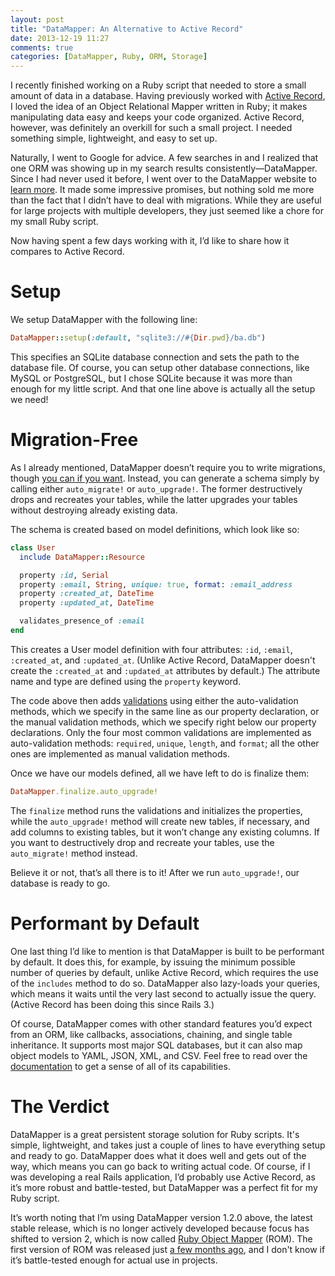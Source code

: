 ```yaml
---
layout: post
title: "DataMapper: An Alternative to Active Record"
date: 2013-12-19 11:27
comments: true
categories: [DataMapper, Ruby, ORM, Storage]
---
```


I recently finished working on a Ruby script that needed to store a small amount of data in a database. Having previously worked with [Active Record](http://guides.rubyonrails.org/active_record_querying.html), I loved the idea of an Object Relational Mapper written in Ruby; it makes manipulating data easy and keeps your code organized. Active Record, however, was definitely an overkill for such a small project. I needed something simple, lightweight, and easy to set up.

<!-- more -->

Naturally, I went to Google for advice. A few searches in and I realized that one ORM was showing up in my search results consistently&mdash;DataMapper. Since I had never used it before, I went over to the DataMapper website to [learn more](http://datamapper.org/why.html). It made some impressive promises, but nothing sold me more than the fact that I didn’t have to deal with migrations. While they are useful for large projects with multiple developers, they just seemed like a chore for my small Ruby script.

Now having spent a few days working with it, I’d like to share how it compares to Active Record.

# Setup

We setup DataMapper with the following line:

``` ruby script.rb
DataMapper::setup(:default, "sqlite3://#{Dir.pwd}/ba.db")
```
This specifies an SQLite database connection and sets the path to the database file. Of course, you can setup other database connections, like MySQL or PostgreSQL, but I chose SQLite because it was more than enough for my little script. And that one line above is actually all the setup we need!

# Migration-Free

As I already mentioned, DataMapper doesn’t require you to write migrations, though [you can if you want](https://github.com/datamapper/dm-migrations). Instead, you can generate a schema simply by calling either `auto_migrate!` or `auto_upgrade!`. The former destructively drops and recreates your tables, while the latter upgrades your tables without destroying already existing data. 

The schema is created based on model definitions, which look like so:

``` ruby script.rb
class User  
  include DataMapper::Resource

  property :id, Serial
  property :email, String, unique: true, format: :email_address
  property :created_at, DateTime
  property :updated_at, DateTime

  validates_presence_of :email
end
```

This creates a User model definition with four attributes: `:id`, `:email`, `:created_at`, and `:updated_at`. (Unlike Active Record, DataMapper doesn't create the `:created_at` and `:updated_at` attributes by default.) The attribute name and type are defined using the `property` keyword.

The code above then adds [validations](http://datamapper.org/docs/validations.html) using either the auto-validation methods, which we specify in the same line as our property declaration, or the manual validation methods, which we specify right below our property declarations. Only the four most common validations are implemented as auto-validation methods: `required`, `unique`, `length`, and `format`; all the other ones are implemented as manual validation methods.

Once we have our models defined, all we have left to do is finalize them:

``` ruby script.rb
DataMapper.finalize.auto_upgrade!
```

The `finalize` method runs the validations and initializes the properties, while the `auto_upgrade!` method will create new tables, if necessary, and add columns to existing tables, but it won’t change any existing columns. If you want to destructively drop and recreate your tables, use the `auto_migrate!` method instead.

Believe it or not, that’s all there is to it! After we run `auto_upgrade!`, our database is ready to go.

# Performant by Default

One last thing I’d like to mention is that DataMapper is built to be performant by default. It does this, for example, by issuing the minimum possible number of queries by default, unlike Active Record, which requires the use of the `includes` method to do so. DataMapper also lazy-loads your queries, which means it waits until the very last second to actually issue the query. (Active Record has been doing this since Rails 3.)

Of course, DataMapper comes with other standard features you’d expect from an ORM, like callbacks, associations, chaining, and single table inheritance. It supports most major SQL databases, but it can also map object models to YAML, JSON, XML, and CSV. Feel free to read over the [documentation](http://datamapper.org/docs/) to get a sense of all of its capabilities.

# The Verdict

DataMapper is a great persistent storage solution for Ruby scripts. It's simple, lightweight, and takes just a couple of lines to have everything setup and ready to go. DataMapper does what it does well and gets out of the way, which means you can go back to writing actual code. Of course, if I was developing a real Rails application, I’d probably use Active Record, as it’s more robust and battle-tested, but DataMapper was a perfect fit for my Ruby script.

It’s worth noting that I’m using DataMapper version 1.2.0 above, the latest stable release, which is no longer actively developed because focus has shifted to version 2, which is now called [Ruby Object Mapper](http://rom-rb.org/) (ROM). The first version of ROM was released just [a few months ago](https://twitter.com/rom_rb/statuses/370985979554721792), and I don't know if it’s battle-tested enough for actual use in projects.